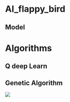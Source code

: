 # AI_flappy_bird

## Model

# Algorithms

## Q deep Learn

## Genetic Algorithm

<img src="images/flappy_bird-traint.gif"/>
